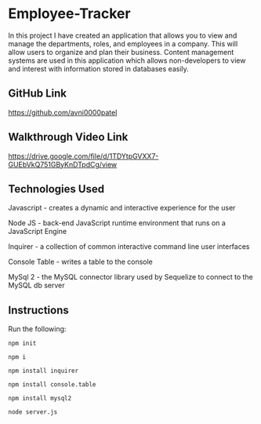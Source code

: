 # Employee-Tracker
In this project I have created an application that allows you to view and manage the departments, roles, and employees in a company. This will allow users to organize and plan their business. Content management systems are used in this application which allows non-developers to view and interest with information stored in databases easily. 
## GitHub Link
https://github.com/avni0000patel
## Walkthrough Video Link
https://drive.google.com/file/d/1TDYtpGVXX7-GUEbVkQ751GByKnDTpdCg/view
## Technologies Used
Javascript - creates a dynamic and interactive experience for the user

Node JS - back-end JavaScript runtime environment that runs on a JavaScript Engine

Inquirer - a collection of common interactive command line user interfaces

Console Table - writes a table to the console

MySql 2 - the MySQL connector library used by Sequelize to connect to the MySQL db server

## Instructions
Run the following:

`npm init`

`npm i`

`npm install inquirer`

`npm install console.table`

`npm install mysql2`

`node server.js` 
